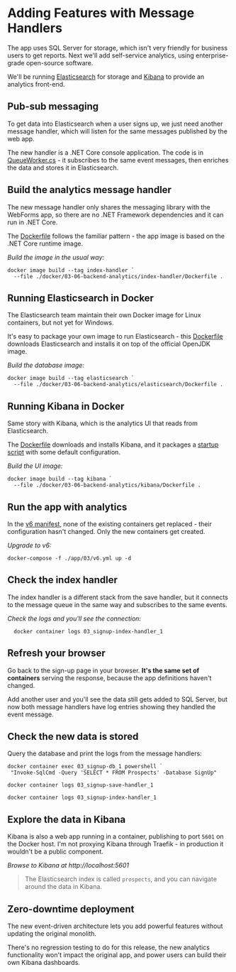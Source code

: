 # Adding Features with Message Handlers

The app uses SQL Server for storage, which isn't very friendly for business users to get reports. Next we'll add self-service analytics, using enterprise-grade open-source software.

We'll be running [Elasticsearch](https://www.elastic.co/products/elasticsearch) for storage and [Kibana](https://www.elastic.co/products/kibana) to provide an analytics front-end.


## Pub-sub messaging

To get data into Elasticsearch when a user signs up, we just need another message handler, which will listen for the same messages published by the web app.

The new handler is a .NET Core console application. The code is in [QueueWorker.cs](../../src/SignUp.MessageHandlers.IndexProspect/Workers/QueueWorker.cs) - it subscribes to the same event messages, then enriches the data and stores it in Elasticsearch.


## Build the analytics message handler

The new message handler only shares the messaging library with the WebForms app, so there are no .NET Framework dependencies and it can run in .NET Core.

The [Dockerfile](../../docker/03-06-backend-analytics/index-handler/Dockerfile) follows the familiar pattern - the app image is based on the .NET Core runtime image.

_Build the image in the usual way:_

```
docker image build --tag index-handler `
  --file ./docker/03-06-backend-analytics/index-handler/Dockerfile .
```

## Running Elasticsearch in Docker

The Elasticsearch team maintain their own Docker image for Linux containers, but not yet for Windows.

It's easy to package your own image to run Elasticsearch - this [Dockerfile](../../docker/elasticsearch/Dockerfile) downloads Elasticsearch and installs it on top of the official OpenJDK image.

_Build the database image:_

```
docker image build --tag elasticsearch `
  --file ./docker/03-06-backend-analytics/elasticsearch/Dockerfile .
```


## Running Kibana in Docker

Same story with Kibana, which is the analytics UI that reads from Elasticsearch.

The [Dockerfile](../../docker/kibana/Dockerfile) downloads and installs Kibana, and it packages a [startup script](./docker/kibana/kibana.bat) with some default configuration.

_Build the UI image:_

```
docker image build --tag kibana `
  --file ./docker/03-06-backend-analytics/kibana/Dockerfile .
```

## Run the app with analytics

In the [v6 manifest](../../app/03/v6.yml), none of the existing containers get replaced - their configuration hasn't changed. Only the new containers get created.

_Upgrade to v6:_

```
docker-compose -f ./app/03/v6.yml up -d
```

## Check the index handler

The index handler is a different stack from the save handler, but it connects to the message queue in the same way and subscribes to the same events.

_Check the logs and you'll see the connection:_

```
  docker container logs 03_signup-index-handler_1
```

## Refresh your browser

Go back to the sign-up page in your browser. **It's the same set of containers** serving the response, because the app definitions haven't changed.

Add another user and you'll see the data still gets added to SQL Server, but now both message handlers have log entries showing they handled the event message.

## Check the new data is stored

Query the database and print the logs from the message handlers:

```
docker container exec 03_signup-db_1 powershell `
 "Invoke-SqlCmd -Query 'SELECT * FROM Prospects' -Database SignUp"

docker container logs 03_signup-save-handler_1

docker container logs 03_signup-index-handler_1
```


## Explore the data in Kibana

Kibana is also a web app running in a container, publishing to port `5601` on the Docker host. I'm not proxying Kibana through Traefik - in production it wouldn't be a public component.

_Browse to Kibana at http://localhost:5601_

> The Elasticsearch index is called `prospects`, and you can navigate around the data in Kibana.


## Zero-downtime deployment

The new event-driven architecture lets you add powerful features without updating the original monolith.

There's no regression testing to do for this release, the new analytics functionality won't impact the original app, and power users can build their own Kibana dashboards.
